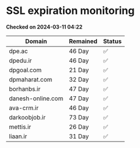 # SSL expiration monitoring

**Checked on 2024-03-11 04:22**

| Domain | Remained | Status       |
|--------|----------|--------------|
| dpe.ac     | 46 Day   | ✅ |
| dpedu.ir     | 46 Day   | ✅ |
| dpgoal.com     | 21 Day   | ✅ |
| dpmaharat.com     | 32 Day   | ✅ |
| borhanbs.ir     | 47 Day   | ✅ |
| danesh-online.com     | 47 Day   | ✅ |
| ava-crm.ir     | 46 Day   | ✅ |
| darkoobjob.ir     | 73 Day   | ✅ |
| mettis.ir     | 26 Day   | ✅ |
| liaan.ir     | 31 Day   | ✅ |
